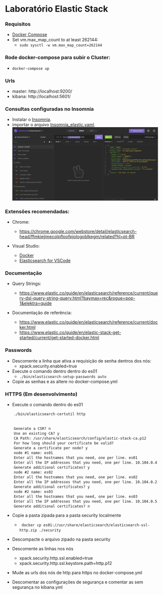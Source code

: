 # Laboratório Elastic Stack

### Requisitos
- [Docker Compose](https://docs.docker.com/compose/install/)
- Set vm.max_map_count to at least 262144:
  - ` sudo sysctl -w vm.max_map_count=262144 `

### Rode docker-compose para subir o Cluster:
- ` docker-compose up `

### Urls
- master: http://localhost:9200/
- kibana: http://localhost:5601/

### Consultas configuradas no Insomnia
- Instalar o [Insomnia](https://insomnia.rest/download).
- importar o arquivo [Insomnia_elastic.yaml](assets/Insomnia_elastic.yaml).
![](assets/insomnia.png)

### Extensões recomendadas:
- Chrome:
  - https://chrome.google.com/webstore/detail/elasticsearch-head/ffmkiejjmecolpfloofpjologoblkegm/related?hl=pt-BR

- Visual Studio:
  - [Docker](https://marketplace.visualstudio.com/items?itemName=ms-azuretools.vscode-docker)
  - [Elasticsearch for VSCode](https://marketplace.visualstudio.com/items?itemName=ria.elastic)

### Documentação
- Query Strings:
  - https://www.elastic.co/guide/en/elasticsearch/reference/current/query-dsl-query-string-query.html?baymax=rec&rogue=pop-1&elektra=guide

- Documentação de referência:
  - https://www.elastic.co/guide/en/elasticsearch/reference/current/docker.html
  - https://www.elastic.co/guide/en/elastic-stack-get-started/current/get-started-docker.html

### Passwords
- Descomente a linha que ativa a requisição de senha dentros dos nós:
  - xpack.security.enabled=true
- Execute o comando dentro dentro do es01
  - ``` ./bin/elasticsearch-setup-passwords auto ```
- Copie as senhas e as altere no docker-compose.yml

### HTTPS (Em desenvolvimento)
- Execute o comando dentro do es01 
``` 
    ./bin/elasticsearch-certutil http 


    Generate a CSR? n
    Use an existing CA? y
    CA Path: /usr/share/elasticsearch/config/elastic-stack-ca.p12
    For how long should your certificate be valid?
    Generate a certificate per node? y
    node #1 name: es01
    Enter all the hostnames that you need, one per line. es01
    Enter all the IP addresses that you need, one per line. 10.104.0.4
    Generate additional certificates? y
    node #2 name: es02
    Enter all the hostnames that you need, one per line. es02
    Enter all the IP addresses that you need, one per line. 10.104.0.2
    Generate additional certificates? y
    node #2 name: es03
    Enter all the hostnames that you need, one per line. es03
    Enter all the IP addresses that you need, one per line. 10.104.0.5
    Generate additional certificates? n
```
- Copie a pasta zipada para a pasta security localmente
  - ``` docker cp es01://usr/share/elasticsearch/elasticsearch-ssl-http.zip ./security```

- Descompacte o arquivo zipado na pasta security

- Descomente as linhas nos nós
   - xpack.security.http.ssl.enabled=true
   - xpack.security.http.ssl.keystore.path=http.p12

- Mude as urls dos nós de http para https no docker-compose.yml
  
- Descomentar as configurações de segurança e comentar as sem segurança no kibana.yml 